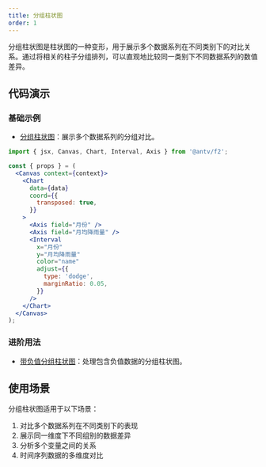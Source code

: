 ```yaml
---
title: 分组柱状图
order: 1
---
```


分组柱状图是柱状图的一种变形，用于展示多个数据系列在不同类别下的对比关系。通过将相关的柱子分组排列，可以直观地比较同一类别下不同数据系列的数值差异。

## 代码演示

### 基础示例

- [分组柱状图](./demo/dodge.jsx)：展示多个数据系列的分组对比。

```jsx
import { jsx, Canvas, Chart, Interval, Axis } from '@antv/f2';

const { props } = (
  <Canvas context={context}>
    <Chart
      data={data}
      coord={{
        transposed: true,
      }}
    >
      <Axis field="月份" />
      <Axis field="月均降雨量" />
      <Interval
        x="月份"
        y="月均降雨量"
        color="name"
        adjust={{
          type: 'dodge',
          marginRatio: 0.05,
        }}
      />
    </Chart>
  </Canvas>
);
```

### 进阶用法

- [带负值分组柱状图](./demo/negetive.jsx)：处理包含负值数据的分组柱状图。

## 使用场景

分组柱状图适用于以下场景：

1. 对比多个数据系列在不同类别下的表现
2. 展示同一维度下不同组别的数据差异
3. 分析多个变量之间的关系
4. 时间序列数据的多维度对比
